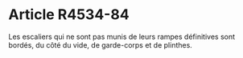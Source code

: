 # Article R4534-84

  
Les escaliers qui ne sont pas munis de leurs rampes définitives sont bordés, du côté du vide, de garde-corps et de plinthes.